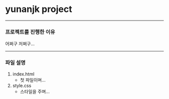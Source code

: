 # yunanjk project

--------------

### 프로젝트를 진행한 이유
어쩌구 저쩌구...

--------------

### 파일 설명
1. index.html
    - 첫 파일이며...
2. style.css
    - 스타일을 주며...